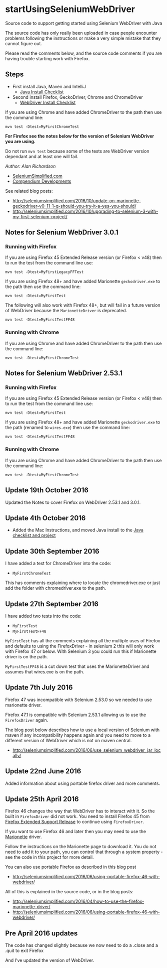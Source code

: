 
startUsingSeleniumWebDriver
===========================

Source code to support getting started using Selenium WebDriver with Java

The source code has only really been uploaded in case people encounter problems following the instructions or make a very simple mistake that they cannot figure out.

Please read the comments below, and the source code comments if you are having trouble starting work with Firefox.


## Steps

* First install Java, Maven and IntelliJ
    * [Java Install Checklist](https://github.com/eviltester/startUsingJavaJUnit/blob/master/speedrun_install_java_checklist.md)
* Second install Firefox, GeckoDriver, Chrome and ChromeDriver
    * [WebDriver Install Checklist](https://github.com/eviltester/startUsingSeleniumWebDriver/blob/master/speedrun_install_checklist.md)


If you are using Chrome and have added ChromeDriver to the path then use the command line:

`mvn test -Dtest=MyFirstChromeTest`

**For Firefox see the notes below for the version of Selenium WebDriver you are using.**

Do not run `mvn test` because some of the tests are WebDriver version dependant and at least one will fail.

*Author: Alan Richardson*

* [SeleniumSimplified.com](http://seleniumsimplified.com)
* [Compendium Developments](http://compendiumdev.co.uk)


See related blog posts:

* http://seleniumsimplified.com/2016/10/update-on-marionette-geckodriver-v0-11-1-q-should-you-try-it-a-yes-you-should/
* http://seleniumsimplified.com/2016/10/upgrading-to-selenium-3-with-my-first-selenium-project/


## Notes for Selenium WebDriver 3.0.1

### Running with Firefox

If you are using Firefox 45 Extended Release version (or Firefox < v48) then to run the test from the command line use:

`mvn test -Dtest=MyFirstLegacyFFTest`

If you are using Firefox 48+ and have added Marionette `geckodriver.exe` to the path then use the command line:

`mvn test -Dtest=MyFirstTest`

The following will also work with Firefox 48+, but will fail in a future version of WebDriver because the `MarionetteDriver` is deprecated.

`mvn test -Dtest=MyFirstTestFF48`

### Running with Chrome

If you are using Chrome and have added ChromeDriver to the path then use the command line:

`mvn test -Dtest=MyFirstChromeTest`

## Notes for Selenium WebDriver 2.53.1

### Running with Firefox

If you are using Firefox 45 Extended Release version (or Firefox < v48) then to run the test from the command line use:

`mvn test -Dtest=MyFirstTest`

If you are using Firefox 48+ and have added Marionette `geckodriver.exe` to the path (renamed to `wires.exe`) then use the command line:

`mvn test -Dtest=MyFirstTestFF48`

### Running with Chrome

If you are using Chrome and have added ChromeDriver to the path then use the command line:

`mvn test -Dtest=MyFirstChromeTest`

## Update 19th October 2016

Updated the Notes to cover Firefox on WebDriver 2.53.1 and 3.0.1.

## Update 4th October 2016

* Added the Mac Instructions, and moved Java install to the [Java checklist and project](https://github.com/eviltester/startUsingJavaJUnit/blob/master/speedrun_install_java_checklist.md)

## Update 30th September 2016

I have added a test for ChromeDriver into the code:

* `MyFirstChromeTest`

This has comments explaining where to locate the chromedriver.exe or just add the folder with chromedriver.exe to the path.

## Update 27th September 2016

I have added two tests into the code:

* `MyFirstTest`
* `MyFirstTestFF48`

`MyFirstTest` has all the comments explaining all the multiple uses of Firefox and defaults to using the FirefoxDriver - in selenium 2 this will only work with Firefox 47 or below. With Selenium 3 you could run this if Marionette driver is on the path.

`MyFirstTestFF48` is a cut down test that uses the MarionetteDriver and assumes that wires.exe is on the path.

## Update 7th July 2016

Firefox 47 was incompatible with Selenium 2.53.0 so we needed to use marionette driver.

Firefox 47.1 is compatible with Selenium 2.53.1 allowing us to use the `FirefoxDriver` again.

The blog post below describes how to use a local version of Selenium with maven if any incompatibility happens again and you need to move to a different version of WebDriver which is not on maven central.

* http://seleniumsimplified.com/2016/06/use_selenium_webdriver_jar_locally/

## Update 22nd June 2016

Added information about using portable firefox driver and more comments.

## Update 25th April 2016

Firefox 46 changes the way that WebDriver has to interact with it. So the built in `FirefoxDriver` did not work. You need to install Firefox 45 from [Firefox Extended Support Release](https://www.mozilla.org/en-US/firefox/organizations/all/) to continue using `FirefoxDriver`.

If you want to use Firefox 46 and later then you may need to use the [Marionette](https://developer.mozilla.org/en-US/docs/Mozilla/QA/Marionette/WebDriver) driver.

Follow the instructions on the Marionette page to download it. You do not need to add it to your path, you can control that through a system property - see the code in this project for more detail.

You can also use portable Firefox as described in this blog post

* http://seleniumsimplified.com/2016/06/using-portable-firefox-46-with-webdriver/

All of this is explained in the source code, or in the blog posts:

* http://seleniumsimplified.com/2016/04/how-to-use-the-firefox-marionette-driver/
* http://seleniumsimplified.com/2016/06/using-portable-firefox-46-with-webdriver/


## Pre April 2016 updates

The code has changed slightly because we now need to do a .close and a .quit to exit Firefox

And I've updated the version of WebDriver.
